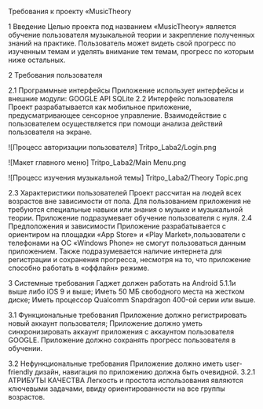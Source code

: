 Требования к проекту «MusicTheory

1 Введение
Целью проекта под названием «MusicTheory» является обучение пользователя музыкальной теории и закрепление полученных знаний на практике. Пользователь может видеть свой прогресс по изученным темам и уделять внимание тем темам, прогресс по которым ниже остальных.

2 Требования пользователя

2.1 Программные интерфейсы
Приложение использует интерфейсы и внешние модули:
GOOGLE API
SQLite
2.2 Интерфейс пользователя
Проект разрабатывается как мобильное приложение, предусматривающее сенсорное управление.
Взаимодействие с пользователем осуществляется при помощи анализа действий пользователя на экране.

![Процесс авторизации пользователя] Tritpo_Laba2/Login.png

![Макет главного меню] Tritpo_Laba2/Main Menu.png

![Процесс изучения музыкальной темы] Tritpo_Laba2/Theory Topic.png

2.3 Характеристики пользователей
Проект рассчитан на людей всех возрастов вне зависимости от пола. Для пользованием приложения не требуются специальные навыки или знания о музыке и музыкальной теории. Приложение подразумевает обучение пользователя с нуля.
2.4 Предположения и зависимости
Приложение разрабатывается с ориентиром на площадки  «App Store» и «Play Market»,пользователи с телефонами на ОС «Windows Phone» не смогут пользоваться данным приложением.
Также подразумевается наличие интернета для регистрации и сохранения прогресса, несмотря на то, что приложение способно работать в «оффлайн» режиме.

3 Системные требования
Гаджет должен работать на Android 5.1.1и выше либо iOS 9 и выше;
Иметь 50 МБ свободного места на жестком диске;
Иметь процессор Qualcomm Snapdragon 400-ой серии или выше.

3.1 Функциональные требования
Приложение должно регистрировать новый аккаунт пользователя;
Приложение должно уметь синхронизировать аккаунт приложения с аккаунтом пользователя GOOGLE.
Приложение должно сохранять прогресс пользователя в обучении.

3.2 Нефункциональные требования
Приложение должно иметь user-friendly дизайн, навигация по приложению должна быть очевидной. 
3.2.1 АТРИБУТЫ КАЧЕСТВА
Легкость и простота использования являются ключевыми задачами, ввиду ориентированности на все группы возрастов.

